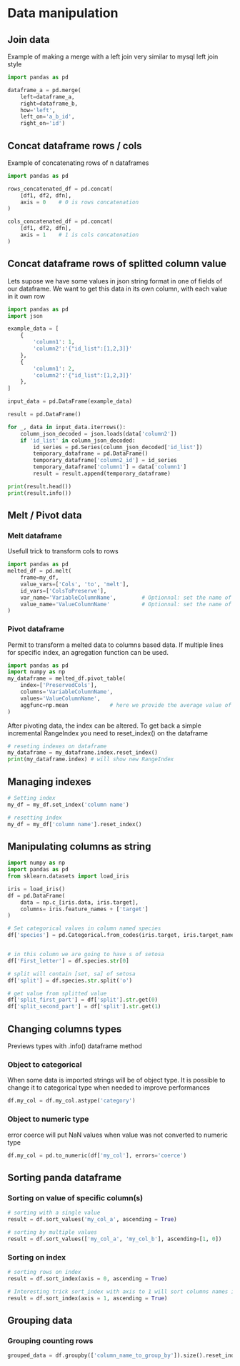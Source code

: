 # Data manipulation

## Join data

Example of making a merge with a left join very similar to mysql left join style

```python
import pandas as pd

dataframe_a = pd.merge(
    left=dataframe_a, 
    right=dataframe_b,
    how='left', 
    left_on='a_b_id',
    right_on='id')
```

## Concat dataframe rows / cols

Example of concatenating rows of n dataframes

```python
import pandas as pd

rows_concatenated_df = pd.concat(
    [df1, df2, dfn],
    axis = 0    # 0 is rows concatenation
)

cols_concatenated_df = pd.concat(
    [df1, df2, dfn],
    axis = 1    # 1 is cols concatenation
)
```

## Concat dataframe rows of splitted column value

Lets supose we have some values in json string format in one of fields of our dataframe. We want to get this data in its own column, with each value in it own row

```python
import pandas as pd
import json

example_data = [
    {
        'column1': 1,
        'column2':'{"id_list":[1,2,3]}'
    },
    {
        'column1': 2,
        'column2':'{"id_list":[1,2,3]}'
    },
]

input_data = pd.DataFrame(example_data)

result = pd.DataFrame()

for _, data in input_data.iterrows():
    column_json_decoded = json.loads(data['column2'])
    if 'id_list' in column_json_decoded:
        id_series = pd.Series(column_json_decoded['id_list'])
        temporary_dataframe = pd.DataFrame()
        temporary_dataframe['column2_id'] = id_series
        temporary_dataframe['column1'] = data['column1']
        result = result.append(temporary_dataframe)

print(result.head())
print(result.info())
```

## Melt / Pivot data

### Melt dataframe

Usefull trick to transform cols to rows

```python
import pandas as pd
melted_df = pd.melt(
    frame=my_df,
    value_vars=['Cols', 'to', 'melt'],
    id_vars=['ColsToPreserve'],
    var_name='VariableColumnName',        # Optionnal: set the name of variable column
    value_name='ValueColumnName'          # Optionnal: set the name of the value column
)
```

### Pivot dataframe

Permit to transform a melted data to columns based data. If multiple lines for specific index, an agregation function can be used.

```python
import pandas as pd
import numpy as np
my_dataframe = melted_df.pivot_table(
    index=['PreservedCols'],
    columns='VariableColumnName',
    values='ValueColumnName',
    aggfunc=np.mean             # here we provide the average value of all sames preserved cols
)

```

After pivoting data, the index can be altered. To get back a simple incremental RangeIndex you need to reset_index() on the dataframe

```Python
# reseting indexes on dataframe
my_dataframe = my_dataframe.index.reset_index()
print(my_dataframe.index) # will show new RangeIndex
```

## Managing indexes

```python
# Setting index
my_df = my_df.set_index('column name')

# resetting index
my_df = my_df['column name'].reset_index()
```

## Manipulating columns as string

```Python
import numpy as np
import pandas as pd
from sklearn.datasets import load_iris

iris = load_iris()
df = pd.DataFrame(
    data = np.c_[iris.data, iris.target],
    columns= iris.feature_names + ['target']
)

# Set categorical values in column named species
df['species'] = pd.Categorical.from_codes(iris.target, iris.target_names)


# in this column we are going to have s of setosa
df['First_letter'] = df.species.str[0]

# split will contain [set, sa] of setosa
df['split'] = df.species.str.split('o')

# get value from splitted value
df['split_first_part'] = df['split'].str.get(0)
df['split_second_part'] = df['split'].str.get(1)

```

## Changing columns types

Previews types with .info() dataframe method

### Object to categorical

When some data is imported strings will be of object type. It is possible to change it to categorical type when needed to improve performances

```python
df.my_col = df.my_col.astype('category')
```

### Object to numeric type

error coerce will put NaN values when value was not converted to numeric type

```python
df.my_col = pd.to_numeric(df['my_col'], errors='coerce')
```

## Sorting panda dataframe

### Sorting on value of specific column(s)

```python
# sorting with a single value
result = df.sort_values('my_col_a', ascending = True)

# sorting by multiple values
result = df.sort_values(['my_col_a', 'my_col_b'], ascending=[1, 0])
```

### Sorting on index

```python
# sorting rows on index
result = df.sort_index(axis = 0, ascending = True)

# Interesting trick sort_index with axis to 1 will sort columns names in dataframe
result = df.sort_index(axis = 1, ascending = True)
```

## Grouping data

### Grouping counting rows

```python
grouped_data = df.groupby(['column_name_to_group_by']).size().reset_index(name='counts')
```
